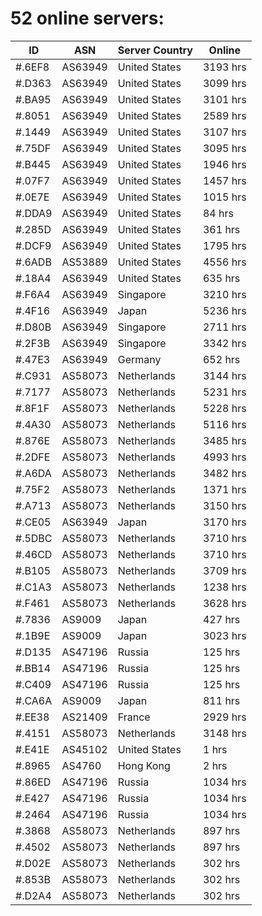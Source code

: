 # 52 online servers:

| ID | ASN | Server Country | Online |
| ------ | ------ | ------ | ------ |
| #.6EF8 | AS63949 | United States | 3193 hrs |
| #.D363 | AS63949 | United States | 3099 hrs |
| #.BA95 | AS63949 | United States | 3101 hrs |
| #.8051 | AS63949 | United States | 2589 hrs |
| #.1449 | AS63949 | United States | 3107 hrs |
| #.75DF | AS63949 | United States | 3095 hrs |
| #.B445 | AS63949 | United States | 1946 hrs |
| #.07F7 | AS63949 | United States | 1457 hrs |
| #.0E7E | AS63949 | United States | 1015 hrs |
| #.DDA9 | AS63949 | United States | 84 hrs |
| #.285D | AS63949 | United States | 361 hrs |
| #.DCF9 | AS63949 | United States | 1795 hrs |
| #.6ADB | AS53889 | United States | 4556 hrs |
| #.18A4 | AS63949 | United States | 635 hrs |
| #.F6A4 | AS63949 | Singapore | 3210 hrs |
| #.4F16 | AS63949 | Japan | 5236 hrs |
| #.D80B | AS63949 | Singapore | 2711 hrs |
| #.2F3B | AS63949 | Singapore | 3342 hrs |
| #.47E3 | AS63949 | Germany | 652 hrs |
| #.C931 | AS58073 | Netherlands | 3144 hrs |
| #.7177 | AS58073 | Netherlands | 5231 hrs |
| #.8F1F | AS58073 | Netherlands | 5228 hrs |
| #.4A30 | AS58073 | Netherlands | 5116 hrs |
| #.876E | AS58073 | Netherlands | 3485 hrs |
| #.2DFE | AS58073 | Netherlands | 4993 hrs |
| #.A6DA | AS58073 | Netherlands | 3482 hrs |
| #.75F2 | AS58073 | Netherlands | 1371 hrs |
| #.A713 | AS58073 | Netherlands | 3150 hrs |
| #.CE05 | AS63949 | Japan | 3170 hrs |
| #.5DBC | AS58073 | Netherlands | 3710 hrs |
| #.46CD | AS58073 | Netherlands | 3710 hrs |
| #.B105 | AS58073 | Netherlands | 3709 hrs |
| #.C1A3 | AS58073 | Netherlands | 1238 hrs |
| #.F461 | AS58073 | Netherlands | 3628 hrs |
| #.7836 | AS9009 | Japan | 427 hrs |
| #.1B9E | AS9009 | Japan | 3023 hrs |
| #.D135 | AS47196 | Russia | 125 hrs |
| #.BB14 | AS47196 | Russia | 125 hrs |
| #.C409 | AS47196 | Russia | 125 hrs |
| #.CA6A | AS9009 | Japan | 811 hrs |
| #.EE38 | AS21409 | France | 2929 hrs |
| #.4151 | AS58073 | Netherlands | 3148 hrs |
| #.E41E | AS45102 | United States | 1 hrs |
| #.8965 | AS4760 | Hong Kong | 2 hrs |
| #.86ED | AS47196 | Russia | 1034 hrs |
| #.E427 | AS47196 | Russia | 1034 hrs |
| #.2464 | AS47196 | Russia | 1034 hrs |
| #.3868 | AS58073 | Netherlands | 897 hrs |
| #.4502 | AS58073 | Netherlands | 897 hrs |
| #.D02E | AS58073 | Netherlands | 302 hrs |
| #.853B | AS58073 | Netherlands | 302 hrs |
| #.D2A4 | AS58073 | Netherlands | 302 hrs |

